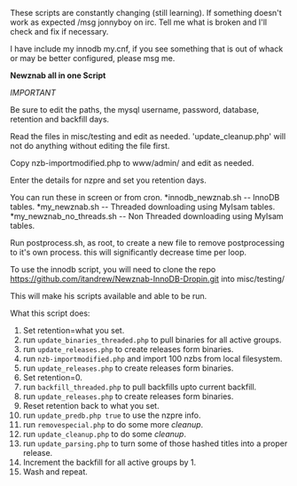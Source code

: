 These scripts are constantly changing (still learning). If something doesn't work as expected 
/msg jonnyboy on irc. Tell me what is broken and I'll check and fix if necessary.

I have include my innodb my.cnf, if you see something that is out of whack or may be better configured,
please msg me.

**Newznab all in one Script**


*IMPORTANT*

Be sure to edit the paths, the mysql username, password, database, retention and backfill days.

Read the files in misc/testing and edit as needed. 'update_cleanup.php' will not do anything without editing the file first.

Copy nzb-importmodified.php to www/admin/ and edit as needed.

Enter the details for nzpre and set you retention days.

You can run these in screen or from cron.
*innodb_newznab.sh         -- InnoDB tables.
*my_newznab.sh             -- Threaded downloading using MyIsam tables.
*my_newznab_no_threads.sh  -- Non Threaded downloading using MyIsam tables.

Run postprocess.sh, as root, to create a new file to remove postprocessing to it's own process. this will significantly decrease time per loop.

To use the innodb script, you will need to clone the repo https://github.com/itandrew/Newznab-InnoDB-Dropin.git into misc/testing/

This will make his scripts available and able to be run.

What this script does:

1.  Set retention=what you set.
2.  run `update_binaries_threaded.php` to pull binaries for all active groups.
3.  run `update_releases.php` to create releases form binaries.
4.  run `nzb-importmodified.php` and import 100 nzbs from local filesystem.
5.  run `update_releases.php` to create releases form binaries.
6.  Set retention=0.
7.  run `backfill_threaded.php` to pull backfills upto current backfill.
8.  run `update_releases.php` to create releases form binaries.
9.  Reset retention back to what you set.
10. run `update_predb.php true` to use the nzpre info.
11. run `removespecial.php` to do some more *cleanup*. 
12. run `update_cleanup.php` to do some *cleanup*.
13. run `update_parsing.php` to turn some of those hashed titles into a proper release.
14. Increment the backfill for all active groups by 1.
15. Wash and repeat.
